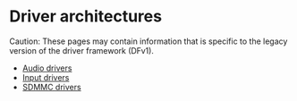 # Driver architectures

Caution: These pages may contain information that is specific to the legacy
version of the driver framework (DFv1).

- [Audio drivers](/development/drivers/concepts/driver_architectures/audio_drivers/audio_overview.md)
- [Input drivers](/development/drivers/concepts/driver_architectures/input_drivers/input.md)
- [SDMMC drivers](/development/drivers/concepts/driver_architectures/sdmmc_drivers/sdmmc.md)
